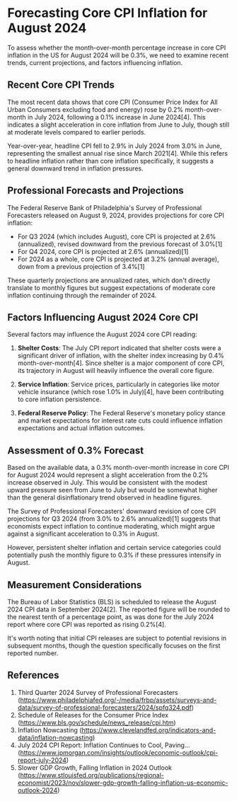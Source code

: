 # Forecasting Core CPI Inflation for August 2024

To assess whether the month-over-month percentage increase in core CPI inflation in the US for August 2024 will be 0.3%, we need to examine recent trends, current projections, and factors influencing inflation.

## Recent Core CPI Trends

The most recent data shows that core CPI (Consumer Price Index for All Urban Consumers excluding food and energy) rose by 0.2% month-over-month in July 2024, following a 0.1% increase in June 2024[4]. This indicates a slight acceleration in core inflation from June to July, though still at moderate levels compared to earlier periods.

Year-over-year, headline CPI fell to 2.9% in July 2024 from 3.0% in June, representing the smallest annual rise since March 2021[4]. While this refers to headline inflation rather than core inflation specifically, it suggests a general downward trend in inflation pressures.

## Professional Forecasts and Projections

The Federal Reserve Bank of Philadelphia's Survey of Professional Forecasters released on August 9, 2024, provides projections for core CPI inflation:

- For Q3 2024 (which includes August), core CPI is projected at 2.6% (annualized), revised downward from the previous forecast of 3.0%[1]
- For Q4 2024, core CPI is projected at 2.6% (annualized)[1]
- For 2024 as a whole, core CPI is projected at 3.2% (annual average), down from a previous projection of 3.4%[1]

These quarterly projections are annualized rates, which don't directly translate to monthly figures but suggest expectations of moderate core inflation continuing through the remainder of 2024.

## Factors Influencing August 2024 Core CPI

Several factors may influence the August 2024 core CPI reading:

1. **Shelter Costs**: The July CPI report indicated that shelter costs were a significant driver of inflation, with the shelter index increasing by 0.4% month-over-month[4]. Since shelter is a major component of core CPI, its trajectory in August will heavily influence the overall core figure.

2. **Service Inflation**: Service prices, particularly in categories like motor vehicle insurance (which rose 1.0% in July)[4], have been contributing to core inflation persistence.

3. **Federal Reserve Policy**: The Federal Reserve's monetary policy stance and market expectations for interest rate cuts could influence inflation expectations and actual inflation outcomes.

## Assessment of 0.3% Forecast

Based on the available data, a 0.3% month-over-month increase in core CPI for August 2024 would represent a slight acceleration from the 0.2% increase observed in July. This would be consistent with the modest upward pressure seen from June to July but would be somewhat higher than the general disinflationary trend observed in headline figures.

The Survey of Professional Forecasters' downward revision of core CPI projections for Q3 2024 (from 3.0% to 2.6% annualized)[1] suggests that economists expect inflation to continue moderating, which might argue against a significant acceleration to 0.3% in August.

However, persistent shelter inflation and certain service categories could potentially push the monthly figure to 0.3% if these pressures intensify in August.

## Measurement Considerations

The Bureau of Labor Statistics (BLS) is scheduled to release the August 2024 CPI data in September 2024[2]. The reported figure will be rounded to the nearest tenth of a percentage point, as was done for the July 2024 report where core CPI was reported as rising 0.2%[4].

It's worth noting that initial CPI releases are subject to potential revisions in subsequent months, though the question specifically focuses on the first reported number.

## References

1. Third Quarter 2024 Survey of Professional Forecasters (https://www.philadelphiafed.org/-/media/frbp/assets/surveys-and-data/survey-of-professional-forecasters/2024/spfq324.pdf)
2. Schedule of Releases for the Consumer Price Index (https://www.bls.gov/schedule/news_release/cpi.htm)
3. Inflation Nowcasting (https://www.clevelandfed.org/indicators-and-data/inflation-nowcasting)
4. July 2024 CPI Report: Inflation Continues to Cool, Paving... (https://www.jpmorgan.com/insights/outlook/economic-outlook/cpi-report-july-2024)
5. Slower GDP Growth, Falling Inflation in 2024 Outlook (https://www.stlouisfed.org/publications/regional-economist/2023/nov/slower-gdp-growth-falling-inflation-us-economic-outlook-2024)